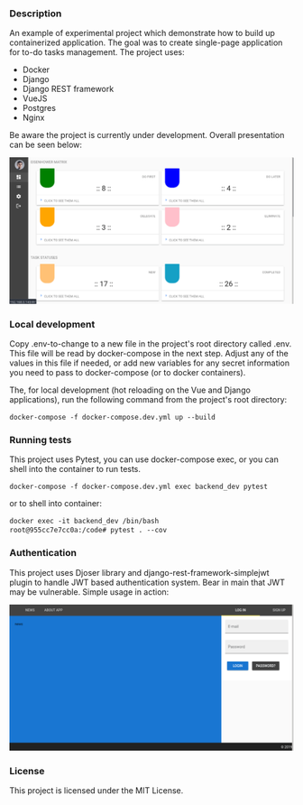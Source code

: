 ### Description

An example of experimental project which demonstrate how to build up containerized application.
The goal was to create single-page application for to-do tasks management. The project uses:
* Docker
* Django
* Django REST framework
* VueJS
* Postgres
* Nginx

Be aware the project is currently under development. Overall presentation can be seen below:

![](main.gif)


### Local development

Copy .env-to-change to a new file in the project's root directory called .env. This file will be read 
by docker-compose in the next step. Adjust any of the values in this file if needed, or add new variables 
for any secret information you need to pass to docker-compose (or to docker containers).

The, for local development (hot reloading on the Vue and Django applications), run the following command
from the project's root directory:

    docker-compose -f docker-compose.dev.yml up --build


### Running tests

This project uses Pytest, you can use docker-compose exec, or you can shell into the container to run tests.

    docker-compose -f docker-compose.dev.yml exec backend_dev pytest

or to shell into container:

    docker exec -it backend_dev /bin/bash
    root@955cc7e7cc0a:/code# pytest . --cov


### Authentication

This project uses Djoser library and django-rest-framework-simplejwt plugin to handle JWT based authentication 
system. Bear in main that JWT may be vulnerable. Simple usage in action:

![](auth.gif)


### License

This project is licensed under the MIT License.
